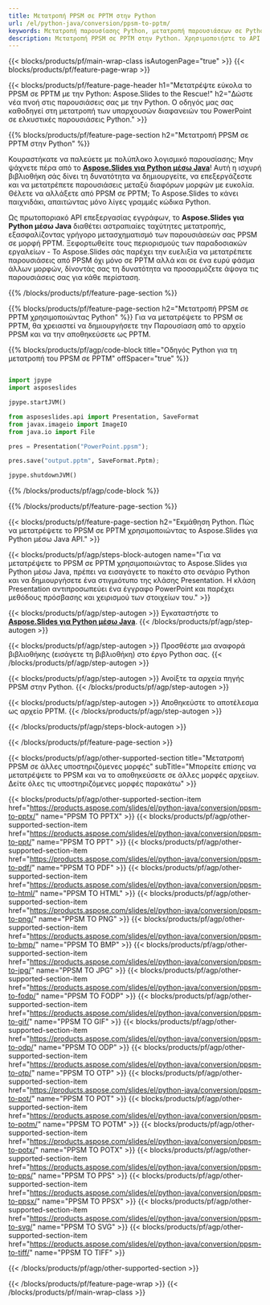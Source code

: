 ```yaml
---
title: Μετατροπή PPSM σε PPTM στην Python
url: /el/python-java/conversion/ppsm-to-pptm/
keywords: Μετατροπή παρουσίασης Python, μετατροπή παρουσιάσεων σε Python, Python για παρουσιάσεις, Aspose.Slides Python, μετατροπή PPSM σε PPTM, βιβλιοθήκη παρουσιάσεων Python
description: Μετατροπή PPSM σε PPTM στην Python. Χρησιμοποιήστε το API βιβλιοθήκης Python για να μετατρέψετε αρχεία PPSM σε PPTM
---
```


{{< blocks/products/pf/main-wrap-class isAutogenPage="true" >}}
{{< blocks/products/pf/feature-page-wrap >}}

{{< blocks/products/pf/feature-page-header h1="Μετατρέψτε εύκολα το PPSM σε PPTM με την Python: Aspose.Slides to the Rescue!" h2="Δώστε νέα πνοή στις παρουσιάσεις σας με την Python. Ο οδηγός μας σας καθοδηγεί στη μετατροπή των υπαρχουσών διαφανειών του PowerPoint σε ελκυστικές παρουσιάσεις Python." >}}

{{% blocks/products/pf/feature-page-section h2="Μετατροπή PPSM σε PPTM στην Python" %}}

Κουραστήκατε να παλεύετε με πολύπλοκο λογισμικό παρουσίασης; Μην ψάχνετε πέρα ​​από το [**Aspose.Slides για Python μέσω Java**](https://products.aspose.com/slides/el/python-java/)! Αυτή η ισχυρή βιβλιοθήκη σάς δίνει τη δυνατότητα να δημιουργείτε, να επεξεργάζεστε και να μετατρέπετε παρουσιάσεις μεταξύ διαφόρων μορφών με ευκολία. Θέλετε να αλλάξετε από PPSM σε PPTM; Το Aspose.Slides το κάνει παιχνιδάκι, απαιτώντας μόνο λίγες γραμμές κώδικα Python.

Ως πρωτοποριακό API επεξεργασίας εγγράφων, το **Aspose.Slides για Python μέσω Java** διαθέτει αστραπιαίες ταχύτητες μετατροπής, εξασφαλίζοντας γρήγορο μετασχηματισμό των παρουσιάσεών σας PPSM σε μορφή PPTM. Ξεφορτωθείτε τους περιορισμούς των παραδοσιακών εργαλείων - Το Aspose.Slides σάς παρέχει την ευελιξία να μετατρέπετε παρουσιάσεις από PPSM όχι μόνο σε PPTM αλλά και σε ένα ευρύ φάσμα άλλων μορφών, δίνοντάς σας τη δυνατότητα να προσαρμόζετε άψογα τις παρουσιάσεις σας για κάθε περίσταση.

{{% /blocks/products/pf/feature-page-section %}}

{{% blocks/products/pf/feature-page-section  h2="Μετατροπή PPSM σε PPTM χρησιμοποιώντας Python" %}}
Για να μετατρέψετε το PPSM σε PPTM, θα χρειαστεί να δημιουργήσετε την Παρουσίαση από το αρχείο PPSM και να την αποθηκεύσετε ως PPTM.

{{% blocks/products/pf/agp/code-block title="Οδηγός Python για τη μετατροπή του PPSM σε PPTM" offSpacer="true" %}}

```python

import jpype
import asposeslides

jpype.startJVM()

from asposeslides.api import Presentation, SaveFormat
from javax.imageio import ImageIO
from java.io import File

pres = Presentation("PowerPoint.ppsm");

pres.save("output.pptm", SaveFormat.Pptm);

jpype.shutdownJVM()
```


{{% /blocks/products/pf/agp/code-block %}}

{{% /blocks/products/pf/feature-page-section %}}

{{< blocks/products/pf/feature-page-section  h2="Εκμάθηση Python. Πώς να μετατρέψετε το PPSM σε PPTM χρησιμοποιώντας το Aspose.Slides για Python μέσω Java API." >}}

{{< blocks/products/pf/agp/steps-block-autogen name="Για να μετατρέψετε το PPSM σε PPTM χρησιμοποιώντας το Aspose.Slides για Python μέσω Java, πρέπει να εισαγάγετε το πακέτο στο σενάριο Python και να δημιουργήσετε ένα στιγμιότυπο της κλάσης Presentation. Η κλάση Presentation αντιπροσωπεύει ένα έγγραφο PowerPoint και παρέχει μεθόδους πρόσβασης και χειρισμού των στοιχείων του." >}}

{{< blocks/products/pf/agp/step-autogen >}}
Εγκαταστήστε το [**Aspose.Slides για Python μέσω Java**](https://products.aspose.com/slides/el/python-java/).
{{< /blocks/products/pf/agp/step-autogen >}}

{{< blocks/products/pf/agp/step-autogen >}}
Προσθέστε μια αναφορά βιβλιοθήκης (εισάγετε τη βιβλιοθήκη) στο έργο Python σας.
{{< /blocks/products/pf/agp/step-autogen >}}

{{< blocks/products/pf/agp/step-autogen >}}
Ανοίξτε τα αρχεία πηγής PPSM στην Python.
{{< /blocks/products/pf/agp/step-autogen >}}

{{< blocks/products/pf/agp/step-autogen >}}
Αποθηκεύστε το αποτέλεσμα ως αρχείο PPTM.
{{< /blocks/products/pf/agp/step-autogen >}}

{{< /blocks/products/pf/agp/steps-block-autogen >}}

{{< /blocks/products/pf/feature-page-section >}}

{{< blocks/products/pf/agp/other-supported-section title="Μετατροπή PPSM σε άλλες υποστηριζόμενες μορφές" subTitle="Μπορείτε επίσης να μετατρέψετε το PPSM και να το αποθηκεύσετε σε άλλες μορφές αρχείων. Δείτε όλες τις υποστηριζόμενες μορφές παρακάτω" >}}

{{< blocks/products/pf/agp/other-supported-section-item href="https://products.aspose.com/slides/el/python-java/conversion/ppsm-to-pptx/" name="PPSM TO PPTX" >}}
{{< blocks/products/pf/agp/other-supported-section-item href="https://products.aspose.com/slides/el/python-java/conversion/ppsm-to-ppt/" name="PPSM TO PPT" >}}
{{< blocks/products/pf/agp/other-supported-section-item href="https://products.aspose.com/slides/el/python-java/conversion/ppsm-to-pdf/" name="PPSM TO PDF" >}}
{{< blocks/products/pf/agp/other-supported-section-item href="https://products.aspose.com/slides/el/python-java/conversion/ppsm-to-html/" name="PPSM TO HTML" >}}
{{< blocks/products/pf/agp/other-supported-section-item href="https://products.aspose.com/slides/el/python-java/conversion/ppsm-to-png/" name="PPSM TO PNG" >}}
{{< blocks/products/pf/agp/other-supported-section-item href="https://products.aspose.com/slides/el/python-java/conversion/ppsm-to-bmp/" name="PPSM TO BMP" >}}
{{< blocks/products/pf/agp/other-supported-section-item href="https://products.aspose.com/slides/el/python-java/conversion/ppsm-to-jpg/" name="PPSM TO JPG" >}}
{{< blocks/products/pf/agp/other-supported-section-item href="https://products.aspose.com/slides/el/python-java/conversion/ppsm-to-fodp/" name="PPSM TO FODP" >}}
{{< blocks/products/pf/agp/other-supported-section-item href="https://products.aspose.com/slides/el/python-java/conversion/ppsm-to-gif/" name="PPSM TO GIF" >}}
{{< blocks/products/pf/agp/other-supported-section-item href="https://products.aspose.com/slides/el/python-java/conversion/ppsm-to-odp/" name="PPSM TO ODP" >}}
{{< blocks/products/pf/agp/other-supported-section-item href="https://products.aspose.com/slides/el/python-java/conversion/ppsm-to-otp/" name="PPSM TO OTP" >}}
{{< blocks/products/pf/agp/other-supported-section-item href="https://products.aspose.com/slides/el/python-java/conversion/ppsm-to-pot/" name="PPSM TO POT" >}}
{{< blocks/products/pf/agp/other-supported-section-item href="https://products.aspose.com/slides/el/python-java/conversion/ppsm-to-potm/" name="PPSM TO POTM" >}}
{{< blocks/products/pf/agp/other-supported-section-item href="https://products.aspose.com/slides/el/python-java/conversion/ppsm-to-potx/" name="PPSM TO POTX" >}}
{{< blocks/products/pf/agp/other-supported-section-item href="https://products.aspose.com/slides/el/python-java/conversion/ppsm-to-pps/" name="PPSM TO PPS" >}}
{{< blocks/products/pf/agp/other-supported-section-item href="https://products.aspose.com/slides/el/python-java/conversion/ppsm-to-ppsx/" name="PPSM TO PPSX" >}}
{{< blocks/products/pf/agp/other-supported-section-item href="https://products.aspose.com/slides/el/python-java/conversion/ppsm-to-svg/" name="PPSM TO SVG" >}}
{{< blocks/products/pf/agp/other-supported-section-item href="https://products.aspose.com/slides/el/python-java/conversion/ppsm-to-tiff/" name="PPSM TO TIFF" >}}


{{< /blocks/products/pf/agp/other-supported-section >}}

{{< /blocks/products/pf/feature-page-wrap >}}
{{< /blocks/products/pf/main-wrap-class >}}